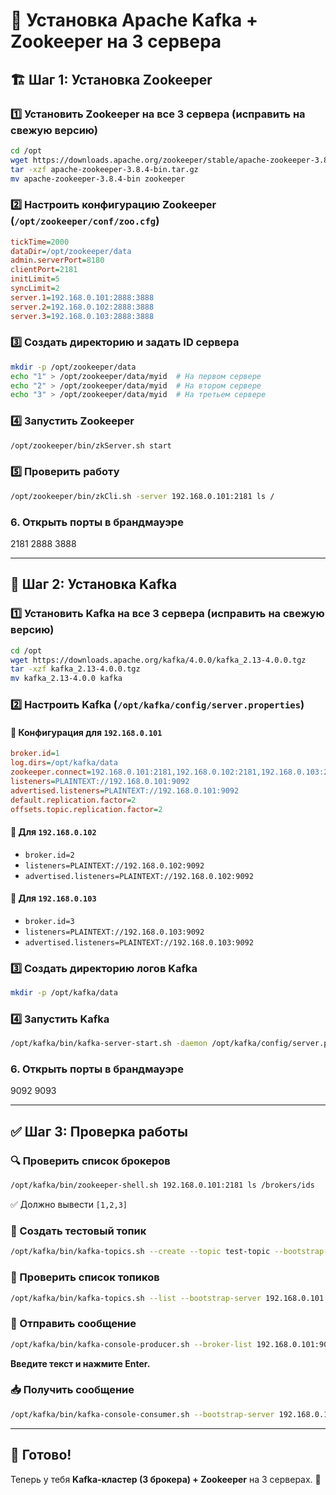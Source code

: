 # 📌 Установка Apache Kafka + Zookeeper на 3 сервера

## 🏗 Шаг 1: Установка Zookeeper

### 1️⃣ Установить Zookeeper на все 3 сервера (исправить на свежую версию)
```bash
cd /opt
wget https://downloads.apache.org/zookeeper/stable/apache-zookeeper-3.8.4-bin.tar.gz
tar -xzf apache-zookeeper-3.8.4-bin.tar.gz
mv apache-zookeeper-3.8.4-bin zookeeper
```

### 2️⃣ Настроить конфигурацию Zookeeper (`/opt/zookeeper/conf/zoo.cfg`)
```ini
tickTime=2000
dataDir=/opt/zookeeper/data
admin.serverPort=8180
clientPort=2181
initLimit=5
syncLimit=2
server.1=192.168.0.101:2888:3888
server.2=192.168.0.102:2888:3888
server.3=192.168.0.103:2888:3888
```

### 3️⃣ Создать директорию и задать ID сервера
```bash
mkdir -p /opt/zookeeper/data
echo "1" > /opt/zookeeper/data/myid  # На первом сервере
echo "2" > /opt/zookeeper/data/myid  # На втором сервере
echo "3" > /opt/zookeeper/data/myid  # На третьем сервере
```

### 4️⃣ Запустить Zookeeper
```bash
/opt/zookeeper/bin/zkServer.sh start
```

### 5️⃣ Проверить работу
```bash
/opt/zookeeper/bin/zkCli.sh -server 192.168.0.101:2181 ls /
```

### 6. Открыть порты в брандмауэре
2181 2888 3888

---

## 🚀 Шаг 2: Установка Kafka

### 1️⃣ Установить Kafka на все 3 сервера (исправить на свежую версию)
```bash
cd /opt
wget https://downloads.apache.org/kafka/4.0.0/kafka_2.13-4.0.0.tgz
tar -xzf kafka_2.13-4.0.0.tgz
mv kafka_2.13-4.0.0 kafka
```

### 2️⃣ Настроить Kafka (`/opt/kafka/config/server.properties`)
#### 📌 Конфигурация для `192.168.0.101`
```ini
broker.id=1
log.dirs=/opt/kafka/data
zookeeper.connect=192.168.0.101:2181,192.168.0.102:2181,192.168.0.103:2181
listeners=PLAINTEXT://192.168.0.101:9092
advertised.listeners=PLAINTEXT://192.168.0.101:9092
default.replication.factor=2
offsets.topic.replication.factor=2
```
#### 📌 Для `192.168.0.102`
- `broker.id=2`
- `listeners=PLAINTEXT://192.168.0.102:9092`
- `advertised.listeners=PLAINTEXT://192.168.0.102:9092`

#### 📌 Для `192.168.0.103`
- `broker.id=3`
- `listeners=PLAINTEXT://192.168.0.103:9092`
- `advertised.listeners=PLAINTEXT://192.168.0.103:9092`

### 3️⃣ Создать директорию логов Kafka
```bash
mkdir -p /opt/kafka/data
```

### 4️⃣ Запустить Kafka
```bash
/opt/kafka/bin/kafka-server-start.sh -daemon /opt/kafka/config/server.properties
```
### 6. Открыть порты в брандмауэре
9092 9093

---

## ✅ Шаг 3: Проверка работы

### 🔍 Проверить список брокеров
```bash
/opt/kafka/bin/zookeeper-shell.sh 192.168.0.101:2181 ls /brokers/ids
```
✅ Должно вывести `[1,2,3]`

### 🎯 Создать тестовый топик
```bash
/opt/kafka/bin/kafka-topics.sh --create --topic test-topic --bootstrap-server 192.168.0.101:9092 --replication-factor 2 --partitions 3
```

### 🔄 Проверить список топиков
```bash
/opt/kafka/bin/kafka-topics.sh --list --bootstrap-server 192.168.0.101:9092
```

### 📝 Отправить сообщение
```bash
/opt/kafka/bin/kafka-console-producer.sh --broker-list 192.168.0.101:9092 --topic test-topic
```
**Введите текст и нажмите Enter.**

### 📥 Получить сообщение
```bash
/opt/kafka/bin/kafka-console-consumer.sh --bootstrap-server 192.168.0.101:9092 --topic test-topic --from-beginning
```

---

## 🎉 Готово!
Теперь у тебя **Kafka-кластер (3 брокера) + Zookeeper** на 3 серверах. 🚀


